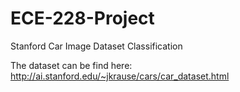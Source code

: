 # ECE-228-Project
Stanford Car Image Dataset Classification

The dataset can be find here: http://ai.stanford.edu/~jkrause/cars/car_dataset.html
